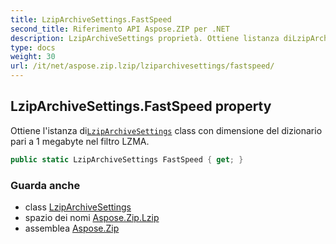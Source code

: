 ```yaml
---
title: LzipArchiveSettings.FastSpeed
second_title: Riferimento API Aspose.ZIP per .NET
description: LzipArchiveSettings proprietà. Ottiene listanza diLzipArchiveSettings class con dimensione del dizionario pari a 1 megabyte nel filtro LZMA.
type: docs
weight: 30
url: /it/net/aspose.zip.lzip/lziparchivesettings/fastspeed/
---
```

## LzipArchiveSettings.FastSpeed property

Ottiene l'istanza di[`LzipArchiveSettings`](../) class con dimensione del dizionario pari a 1 megabyte nel filtro LZMA.

```csharp
public static LzipArchiveSettings FastSpeed { get; }
```

### Guarda anche

* class [LzipArchiveSettings](../)
* spazio dei nomi [Aspose.Zip.Lzip](../../lziparchivesettings/)
* assemblea [Aspose.Zip](../../../)


